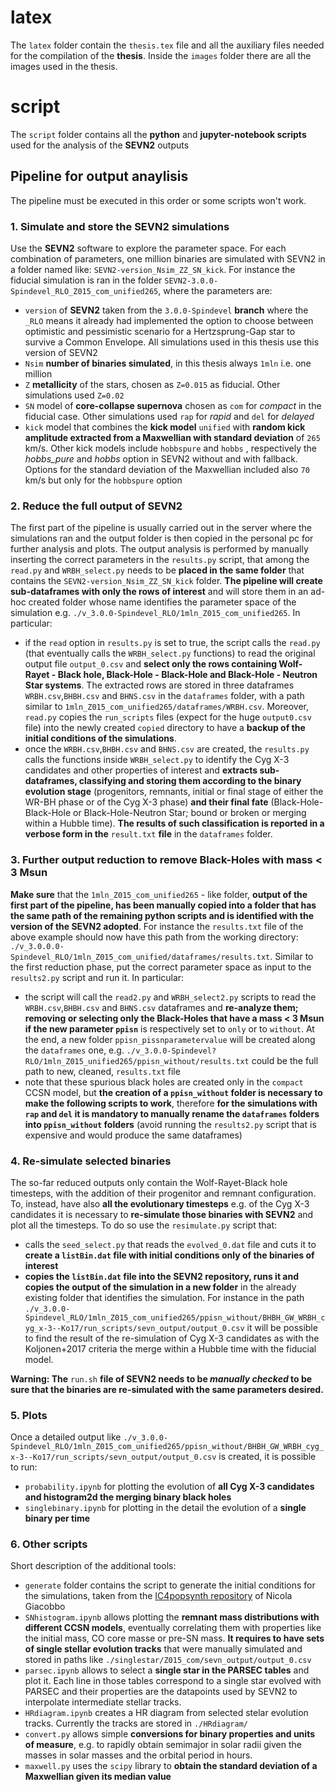 # latex
The `latex` folder contain the `thesis.tex` file and all the auxiliary files needed for the compilation of the **thesis**. Inside the `images` folder there are all the images used in the thesis.

# script
The `script` folder contains all the **python** and **jupyter-notebook scripts** used for the analysis of the **SEVN2** outputs





## Pipeline for output anaylisis
The pipeline must be executed in this order or some scripts won't work.


### 1. Simulate and store the SEVN2 simulations

Use the **SEVN2** software to explore the parameter space. For each combination of parameters, one million binaries are simulated with SEVN2 in a folder named like: `SEVN2-version_Nsim_ZZ_SN_kick`. For instance the fiducial simulation is ran in the folder `SEVN2-3.0.0-Spindevel_RLO_Z015_com_unified265`, where the parameters are:
  - `version` of **SEVN2** taken from the `3.0.0-Spindevel` **branch** where the `_RLO` means it already had implemented the option to choose between optimistic and pessimistic scenario for a Hertzsprung-Gap star to survive a Common Envelope. All simulations used in this thesis use this version of SEVN2
  - `Nsim` **number of binaries simulated**, in this thesis always `1mln` i.e. one million
  - `Z` **metallicity** of the stars, chosen as `Z=0.015` as fiducial. Other simulations used `Z=0.02`
  - `SN` model of **core-collapse supernova** chosen as `com` for *compact* in the fiducial case. Other simulations used `rap` for *rapid* and `del` for *delayed*
  - `kick` model that combines the **kick model** `unified` with **random kick amplitude extracted from a Maxwellian with standard deviation** of `265` km/s. Other kick models include `hobbspure` and `hobbs` , respectively the *hobbs_pure* and *hobbs* option in SEVN2 without and with fallback. Options for the standard deviation of the Maxwellian included also `70` km/s but only for the `hobbspure` option


### 2. Reduce the full output of SEVN2

The first part of the pipeline is usually carried out in the server where the simulations ran and the output folder is then copied in the personal pc for further analysis and plots. The output analysis is performed by manually inserting the correct parameters in the `results.py` script, that among the `read.py` and `WRBH_select.py` needs to be **placed in the same folder** that contains the `SEVN2-version_Nsim_ZZ_SN_kick` folder. **The pipeline will create sub-dataframes with only the rows of interest** and will store them in an ad-hoc created folder whose name identifies the parameter space of the simulation e.g. `./v_3.0.0-Spindevel_RLO/1mln_Z015_com_unified265`. In particular:
  - if the `read` option in `results.py` is set to true, the script calls the `read.py` (that eventually calls the `WRBH_select.py` functions) to read the original output file `output_0.csv` and **select only the rows containing Wolf-Rayet - Black hole, Black-Hole - Black-Hole and Black-Hole - Neutron  Star systems**. The extracted rows are stored in three dataframes `WRBH.csv`,`BHBH.csv` and `BHNS.csv` in the `dataframes` folder, with a path similar to `1mln_Z015_com_unified265/dataframes/WRBH.csv`. Moreover, `read.py` copies the `run_scripts` files (expect for the huge `output0.csv` file) into the newly created `copied` directory to have a **backup of the initial conditions of the simulations**.
  - once the `WRBH.csv`,`BHBH.csv` and `BHNS.csv` are created, the `results.py` calls the functions inside `WRBH_select.py` to identify the Cyg X-3 candidates and other properties of interest and **extracts sub-dataframes, classifying and storing them according to the binary evolution stage** (progenitors, remnants, initial or final stage of either the WR-BH phase or of the Cyg X-3 phase) **and their final fate** (Black-Hole-Black-Hole or Black-Hole-Neutron Star; bound or broken or merging within a Hubble time). **The results of such classification is reported in a verbose form in the** `result.txt` **file** in the `dataframes` folder.


### 3. Further output reduction to remove Black-Holes with mass < 3 Msun

**Make sure** that the `1mln_Z015_com_unified265` - like folder, **output of the first part of the pipeline, has been manually copied into a folder that has the same path of the remaining python scripts and is identified with the version of the SEVN2 adopted**. For instance the `results.txt` file of the above example should now have this path from the working directory: `./v_3.0.0.0-Spindevel_RLO/1mln_Z015_com_unified/dataframes/results.txt`. Similar to the first reduction phase, put the correct parameter space as input to the `results2.py` script and run it. In particular:
  - the script will call the `read2.py` and `WRBH_select2.py` scripts to read the `WRBH.csv`,`BHBH.csv` and `BHNS.csv` dataframes and **re-analyze them; removing or selecting only the Black-Holes that have a mass < 3 Msun if the new parameter `ppisn`** is respectively set to `only` or to `without`. At the end, a new folder `ppisn_pissnparametervalue` will be created along the `dataframes` one, e.g. `./v_3.0.0-Spindevel?RLO/1mln_Z015_unified265/ppisn_without/results.txt` could be the full path to new, cleaned, `results.txt` file
  - note that these spurious black holes are created only in the `compact` CCSN model, but **the creation of a `ppisn_without` folder is necessary to make the following scripts to work**, therefore **for the simulations with `rap` and `del` it is mandatory to manually rename the `dataframes` folders into `ppisn_without` folders** (avoid running the `results2.py` script that is expensive and would produce the same dataframes)
    

### 4. Re-simulate selected binaries

The so-far reduced outputs only contain the Wolf-Rayet-Black hole timesteps, with the addition of their progenitor and remnant configuration. To, instead, have also **all the evolutionary timesteps** e.g. of the Cyg X-3 candidates it is necessary to **re-simulate those binaries with SEVN2** and plot all the timesteps. To do so use the `resimulate.py` script that:
  - calls the `seed_select.py` that reads the `evolved_0.dat` file and cuts it to **create a `listBin.dat` file with initial conditions only of the binaries of interest**
  - **copies the `listBin.dat` file into the SEVN2 repository, runs it and copies the output of the simulation in a new folder** in the already existing folder that identifies the simulation. For instance in the path `./v_3.0.0-Spindevel_RLO/1mln_Z015_com_unified265/ppisn_without/BHBH_GW_WRBH_cyg_x-3--Ko17/run_scripts/sevn_output/output_0.csv` it will be possible to find the result of the re-simulation of Cyg X-3 candidates as with the Koljonen+2017 criteria the merge within a Hubble time with the fiducial model.

**Warning: The** `run.sh` **file of SEVN2 needs to be *manually checked* to be sure that the binaries are re-simulated with the same parameters desired.**
 

### 5. Plots

Once a detailed output like `./v_3.0.0-Spindevel_RLO/1mln_Z015_com_unified265/ppisn_without/BHBH_GW_WRBH_cyg_x-3--Ko17/run_scripts/sevn_output/output_0.csv` is created, it is possible to run:
  - `probability.ipynb` for plotting the evolution of **all Cyg X-3 candidates and histogram2d the merging binary black holes**
  - `singlebinary.ipynb` for plotting in the detail the evolution of a **single binary per time**

### 6. Other scripts

Short description of the additional tools:
  - `generate` folder contains the script to generate the initial conditions for the simulations, taken from the [IC4popsynth repository](https://github.com/GiacobboNicola/IC4popsyn) of Nicola Giacobbo
  - `SNhistogram.ipynb` allows plotting the **remnant mass distributions with different CCSN models**, eventually correlating them with properties like the initial mass, CO core masse or pre-SN mass. **It requires to have sets of single stellar evolution tracks** that were manually simulated and stored in paths like `./singlestar/Z015_com/sevn_output/output_0.csv`
  - `parsec.ipynb` allows to select a **single star in the PARSEC tables** and plot it. Each line in those tables correspond to a single star evolved with PARSEC and their properties are the datapoints used by SEVN2 to interpolate intermediate stellar tracks.
  - `HRdiagram.ipynb` creates a HR diagram from selected stelar evolution tracks. Currently the tracks are stored in `./HRdiagram/`
  - `convert.py` allows simple **conversions for binary properties and units of measure**, e.g. to rapidly obtain semimajor in solar radii given the masses in solar masses and the orbital period in hours.
  - `maxwell.py` uses the `scipy` library to **obtain the standard deviation of a Maxwellian given its median value**

